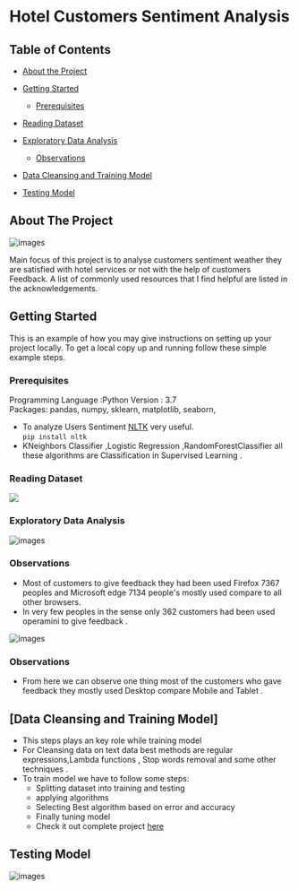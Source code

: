 # Hotel Customers Sentiment Analysis
## Table of Contents

* [About the Project](#about-the-project)
* [Getting Started](#getting-started)
  * [Prerequisites](#prerequisites)
* [Reading Dataset](#reading-dataset)
* [Exploratory Data Analysis](#exploratory-data-analysis)
  * [Observations](#observations)
* [Data Cleansing and Training Model](data-cleansing-and-training-model)

* [Testing Model](#testing-model)
<!-- ABOUT THE PROJECT -->
## About The Project
![images](https://raw.githubusercontent.com/Surekha-honey/Deep-Learning-Projects/master/NLP%20sentiment%20analysis/Customers%20review%20Analysis/Images/1.png)

Main focus of this project is to analyse customers sentiment weather they are satisfied with hotel services or not with the help of customers Feedback.
A list of commonly used resources that I find helpful are listed in the acknowledgements.

<!-- GETTING STARTED -->
## Getting Started

This is an example of how you may give instructions on setting up your project locally.
To get a local copy up and running follow these simple example steps.

### Prerequisites
Programming Language :Python Version : 3.7  <br>
 Packages: pandas, numpy, sklearn, matplotlib, seaborn, 
 * To analyze Users Sentiment [NLTK](https://www.nltk.org/) very useful. <br>
    `pip install nltk`  <br>
 * KNeighbors Classifier ,Logistic Regression ,RandomForestClassifier all these algorithms are Classification in Supervised Learning .
### Reading Dataset
![](https://raw.githubusercontent.com/Surekha-honey/Deep-Learning-Projects/master/NLP%20sentiment%20analysis/Customers%20review%20Analysis/Images/3.png)

### Exploratory Data Analysis
![images](https://raw.githubusercontent.com/Surekha-honey/Deep-Learning-Projects/master/NLP%20sentiment%20analysis/Customers%20review%20Analysis/Images/4.png)
   ### Observations
* Most of customers to give feedback they had been used Firefox 7367 peoples and Microsoft edge 7134 people's mostly used compare to all other browsers.
* In very few peoples in the sense only 362 customers had been used operamini to give feedback .

![images](https://raw.githubusercontent.com/Surekha-honey/Deep-Learning-Projects/master/NLP%20sentiment%20analysis/Customers%20review%20Analysis/Images/5.png)

   ### Observations
* From here we can observe one thing most of the customers who gave feedback they mostly used Desktop compare Mobile and Tablet .

## [Data Cleansing and Training Model]
   * This steps plays an key role while training model 
   * For Cleansing data on text data best methods are regular expressions,Lambda functions , Stop words removal and some other techniques .
   * To train model we have to follow some steps:
       * Splitting dataset into training and testing
       * applying algorithms 
       * Selecting Best algorithm based on error and accuracy 
       * Finally tuning model 
       * Check it out complete project [here](https://github.com/Surekha-honey/Deep-Learning-Projects/blob/master/NLP%20sentiment%20analysis/Customers%20review%20Analysis/Restraunt%20Customers%20%20Review%20Analysis%20Weather%20it's%20Positive%20or%20Negative.ipynb)
       



## Testing Model

![images](https://raw.githubusercontent.com/Surekha-honey/Deep-Learning-Projects/master/NLP%20sentiment%20analysis/Customers%20review%20Analysis/Images/6.png)









